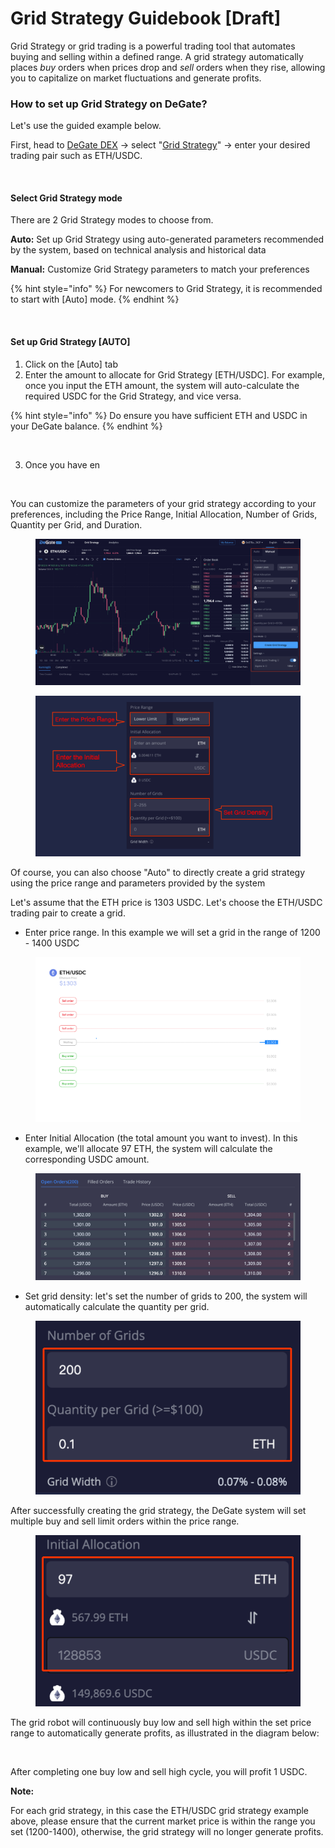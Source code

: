 # Grid Strategy Guidebook \[Draft]

Grid Strategy or grid trading is a powerful trading tool that automates buying and selling within a defined range. A grid strategy automatically places _buy_ orders when prices drop and _sell_ orders when they rise, allowing you to capitalize on market fluctuations and generate profits. &#x20;

### How to set up Grid Strategy on DeGate?&#x20;

Let's use the guided example below.

First, head to [DeGate DEX](https://app.degate.com/) -> select "[Grid Strategy](https://app.degate.com/grid/USDC/ETH)" -> enter your desired trading pair such as ETH/USDC.

<figure><img src="../.gitbook/assets/Screenshot 2024-02-02 at 4.06.19 PM.png" alt=""><figcaption></figcaption></figure>

#### **Select Grid Strategy mode**

There are 2 Grid Strategy modes to choose from.

**Auto:** Set up Grid Strategy using auto-generated parameters recommended by the system, based on technical analysis and historical data

**Manual:** Customize Grid Strategy parameters to match your preferences&#x20;

{% hint style="info" %}
For newcomers to Grid Strategy, it is recommended to start with \[Auto] mode.
{% endhint %}

<figure><img src="../.gitbook/assets/Screenshot 2024-02-02 at 4.29.57 PM.png" alt=""><figcaption></figcaption></figure>

#### **Set up Grid Strategy \[AUTO]**

1. Click on the \[Auto] tab
2. Enter the amount to allocate for Grid Strategy \[ETH/USDC].  For example, once you input the ETH amount, the system will auto-calculate the required USDC for the Grid Strategy, and vice versa.

{% hint style="info" %}
Do ensure you have sufficient ETH and USDC in your DeGate balance.&#x20;
{% endhint %}

<figure><img src="../.gitbook/assets/Screenshot 2024-02-02 at 4.40.02 PM (2).png" alt=""><figcaption></figcaption></figure>

3. Once you have en

<figure><img src="../.gitbook/assets/Screenshot 2024-02-02 at 4.40.32 PM (1).png" alt=""><figcaption></figcaption></figure>



You can customize the parameters of your grid strategy according to your preferences, including the Price Range, Initial Allocation, Number of Grids, Quantity per Grid, and Duration.

<figure><img src="../.gitbook/assets/image.png" alt=""><figcaption></figcaption></figure>

<figure><img src="../.gitbook/assets/截屏2023-12-13 14.30.47.png" alt=""><figcaption></figcaption></figure>

Of course, you can also choose "Auto" to directly create a grid strategy using the price range and parameters provided by the system

Let's assume that the ETH price is 1303 USDC. Let's choose the ETH/USDC trading pair to create a grid.&#x20;

* Enter price range. In this example we will set a grid in the range of 1200 - 1400 USDC

<figure><img src="../.gitbook/assets/image (2).png" alt=""><figcaption></figcaption></figure>

* Enter Initial Allocation (the total amount you want to invest). In this example, we'll allocate 97 ETH, the system will calculate the corresponding USDC amount.

<figure><img src="../.gitbook/assets/image (3).png" alt=""><figcaption></figcaption></figure>

* Set grid density: let's set the number of grids to 200, the system will automatically calculate the quantity per grid.

<figure><img src="../.gitbook/assets/image (4).png" alt=""><figcaption></figcaption></figure>

After successfully creating the grid strategy, the DeGate system will set multiple buy and sell limit orders within the price range.

<figure><img src="../.gitbook/assets/image (5).png" alt=""><figcaption></figcaption></figure>

The grid robot will continuously buy low and sell high within the set price range to automatically generate profits, as illustrated in the diagram below:

<figure><img src="../.gitbook/assets/Grid-Trading-Short-35s-v27 (1).gif" alt=""><figcaption></figcaption></figure>

After completing one buy low and sell high cycle, you will profit 1 USDC.

**Note:**

For each grid strategy, in this case the ETH/USDC grid strategy example above, please ensure that the current market price is within the range you set (1200-1400), otherwise, the grid strategy will no longer generate profits.
